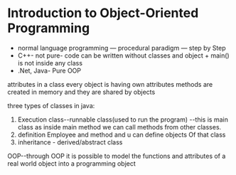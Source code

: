 # Introduction to Object-Oriented Programming

- normal language programming — procedural paradigm — step by Step
- C++- not pure- code can be written without classes and object + main() is not inside any class
- .Net, Java- Pure OOP

attributes in a class
every object is having own attributes
methods are created in memory and they are shared by objects

three types of classes in java:

1. Execution class--runnable class(used to run the program)
--this is main class as inside main method we can call methods from other classes.
2. definition Employee and method and u can define objects Of that class
3. inheritance - derived/abstract class

OOP--through OOP it is possible to model the functions and attributes of a real world object into a programming object